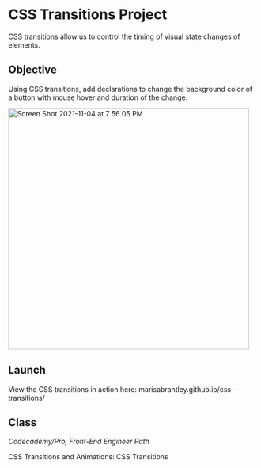 # CSS Transitions Project

CSS transitions allow us to control the timing of visual state changes of elements.

## Objective

Using CSS transitions, add declarations to change the background color of a button with mouse hover and duration of the change.

<img width="487" alt="Screen Shot 2021-11-04 at 7 56 05 PM" src="https://user-images.githubusercontent.com/60168324/140450903-6f9428f6-7bf7-4d7c-b268-888d691f2036.png">

## Launch

View the CSS transitions in action here: marisabrantley.github.io/css-transitions/

## Class
*Codecademy/Pro, Front-End Engineer Path*

CSS Transitions and Animations: CSS Transitions
